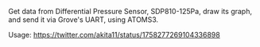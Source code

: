 Get data from Differential Pressure Sensor, SDP810-125Pa, draw its graph, and send it via Grove's UART, using ATOMS3.

Usage: https://twitter.com/akita11/status/1758277269104336898

